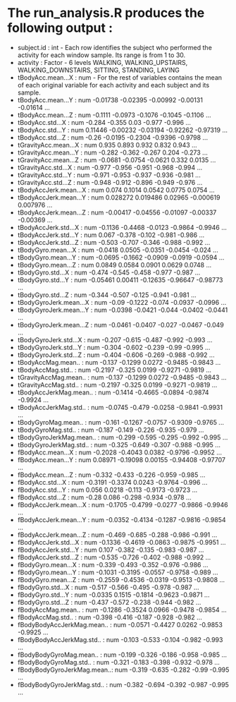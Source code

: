 The run_analysis.R produces the following output :
=========================================
- subject.id                 : int  - Each row identifies the subject who performed the activity for each window sample. Its range is from 1 to 30.
- activity                   : Factor - 6 levels WALKING, WALKING_UPSTAIRS, WALKING_DOWNSTAIRS, SITTING, STANDING, LAYING
- tBodyAcc.mean...X          : num  - For the rest of variables contains the mean of each original variable for each activity and each subject and its sample.
- tBodyAcc.mean...Y          : num  -0.01738 -0.02395 -0.00992 -0.00131 -0.01614 ...
- tBodyAcc.mean...Z          : num  -0.1111 -0.0973 -0.1076 -0.1045 -0.1106 ...
- tBodyAcc.std...X           : num  -0.284 -0.355 0.03 -0.977 -0.996 ...
- tBodyAcc.std...Y           : num  0.11446 -0.00232 -0.03194 -0.92262 -0.97319 ...
- tBodyAcc.std...Z           : num  -0.26 -0.0195 -0.2304 -0.9396 -0.9798 ...
- tGravityAcc.mean...X       : num  0.935 0.893 0.932 0.832 0.943 ...
- tGravityAcc.mean...Y       : num  -0.282 -0.362 -0.267 0.204 -0.273 ...
- tGravityAcc.mean...Z       : num  -0.0681 -0.0754 -0.0621 0.332 0.0135 ...
- tGravityAcc.std...X        : num  -0.977 -0.956 -0.951 -0.968 -0.994 ...
- tGravityAcc.std...Y        : num  -0.971 -0.953 -0.937 -0.936 -0.981 ...
- tGravityAcc.std...Z        : num  -0.948 -0.912 -0.896 -0.949 -0.976 ...
- tBodyAccJerk.mean...X      : num  0.074 0.1014 0.0542 0.0775 0.0754 ...
- tBodyAccJerk.mean...Y      : num  0.028272 0.019486 0.02965 -0.000619 0.007976 ...
- tBodyAccJerk.mean...Z      : num  -0.00417 -0.04556 -0.01097 -0.00337 -0.00369 ...
- tBodyAccJerk.std...X       : num  -0.1136 -0.4468 -0.0123 -0.9864 -0.9946 ...
- tBodyAccJerk.std...Y       : num  0.067 -0.378 -0.102 -0.981 -0.986 ...
- tBodyAccJerk.std...Z       : num  -0.503 -0.707 -0.346 -0.988 -0.992 ...
- tBodyGyro.mean...X         : num  -0.0418 0.0505 -0.0351 -0.0454 -0.024 ...
- tBodyGyro.mean...Y         : num  -0.0695 -0.1662 -0.0909 -0.0919 -0.0594 ...
- tBodyGyro.mean...Z         : num  0.0849 0.0584 0.0901 0.0629 0.0748 ...
- tBodyGyro.std...X          : num  -0.474 -0.545 -0.458 -0.977 -0.987 ...
- tBodyGyro.std...Y          : num  -0.05461 0.00411 -0.12635 -0.96647 -0.98773 ...
- tBodyGyro.std...Z          : num  -0.344 -0.507 -0.125 -0.941 -0.981 ...
- tBodyGyroJerk.mean...X     : num  -0.09 -0.1222 -0.074 -0.0937 -0.0996 ...
- tBodyGyroJerk.mean...Y     : num  -0.0398 -0.0421 -0.044 -0.0402 -0.0441 ...
- tBodyGyroJerk.mean...Z     : num  -0.0461 -0.0407 -0.027 -0.0467 -0.049 ...
- tBodyGyroJerk.std...X      : num  -0.207 -0.615 -0.487 -0.992 -0.993 ...
- tBodyGyroJerk.std...Y      : num  -0.304 -0.602 -0.239 -0.99 -0.995 ...
- tBodyGyroJerk.std...Z      : num  -0.404 -0.606 -0.269 -0.988 -0.992 ...
- tBodyAccMag.mean..         : num  -0.137 -0.1299 0.0272 -0.9485 -0.9843 ...
- tBodyAccMag.std..          : num  -0.2197 -0.325 0.0199 -0.9271 -0.9819 ...
- tGravityAccMag.mean..      : num  -0.137 -0.1299 0.0272 -0.9485 -0.9843 ...
- tGravityAccMag.std..       : num  -0.2197 -0.325 0.0199 -0.9271 -0.9819 ...
- tBodyAccJerkMag.mean..     : num  -0.1414 -0.4665 -0.0894 -0.9874 -0.9924 ...
- tBodyAccJerkMag.std..      : num  -0.0745 -0.479 -0.0258 -0.9841 -0.9931 ...
- tBodyGyroMag.mean..        : num  -0.161 -0.1267 -0.0757 -0.9309 -0.9765 ...
- tBodyGyroMag.std..         : num  -0.187 -0.149 -0.226 -0.935 -0.979 ...
- tBodyGyroJerkMag.mean..    : num  -0.299 -0.595 -0.295 -0.992 -0.995 ...
- tBodyGyroJerkMag.std..     : num  -0.325 -0.649 -0.307 -0.988 -0.995 ...
- fBodyAcc.mean...X          : num  -0.2028 -0.4043 0.0382 -0.9796 -0.9952 ...
- fBodyAcc.mean...Y          : num  0.08971 -0.19098 0.00155 -0.94408 -0.97707 ...
- fBodyAcc.mean...Z          : num  -0.332 -0.433 -0.226 -0.959 -0.985 ...
- fBodyAcc.std...X           : num  -0.3191 -0.3374 0.0243 -0.9764 -0.996 ...
- fBodyAcc.std...Y           : num  0.056 0.0218 -0.113 -0.9173 -0.9723 ...
- fBodyAcc.std...Z           : num  -0.28 0.086 -0.298 -0.934 -0.978 ...
- fBodyAccJerk.mean...X      : num  -0.1705 -0.4799 -0.0277 -0.9866 -0.9946 ...
- fBodyAccJerk.mean...Y      : num  -0.0352 -0.4134 -0.1287 -0.9816 -0.9854 ...
- fBodyAccJerk.mean...Z      : num  -0.469 -0.685 -0.288 -0.986 -0.991 ...
- fBodyAccJerk.std...X       : num  -0.1336 -0.4619 -0.0863 -0.9875 -0.9951 ...
- fBodyAccJerk.std...Y       : num  0.107 -0.382 -0.135 -0.983 -0.987 ...
- fBodyAccJerk.std...Z       : num  -0.535 -0.726 -0.402 -0.988 -0.992 ...
- fBodyGyro.mean...X         : num  -0.339 -0.493 -0.352 -0.976 -0.986 ...
- fBodyGyro.mean...Y         : num  -0.1031 -0.3195 -0.0557 -0.9758 -0.989 ...
- fBodyGyro.mean...Z         : num  -0.2559 -0.4536 -0.0319 -0.9513 -0.9808 ...
- fBodyGyro.std...X          : num  -0.517 -0.566 -0.495 -0.978 -0.987 ...
- fBodyGyro.std...Y          : num  -0.0335 0.1515 -0.1814 -0.9623 -0.9871 ...
- fBodyGyro.std...Z          : num  -0.437 -0.572 -0.238 -0.944 -0.982 ...
- fBodyAccMag.mean..         : num  -0.1286 -0.3524 0.0966 -0.9478 -0.9854 ...
- fBodyAccMag.std..          : num  -0.398 -0.416 -0.187 -0.928 -0.982 ...
- fBodyBodyAccJerkMag.mean.. : num  -0.0571 -0.4427 0.0262 -0.9853 -0.9925 ...
- fBodyBodyAccJerkMag.std..  : num  -0.103 -0.533 -0.104 -0.982 -0.993 ...
- fBodyBodyGyroMag.mean..    : num  -0.199 -0.326 -0.186 -0.958 -0.985 ...
- fBodyBodyGyroMag.std..     : num  -0.321 -0.183 -0.398 -0.932 -0.978 ...
- fBodyBodyGyroJerkMag.mean..: num  -0.319 -0.635 -0.282 -0.99 -0.995 ...
- fBodyBodyGyroJerkMag.std.. : num  -0.382 -0.694 -0.392 -0.987 -0.995 ...
